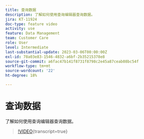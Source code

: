 ```yaml
---
title: 查询数据
description: 了解如何使用查询编辑器查询数据。
jira: KT-11924
doc-type: feature video
activity: use
feature: Data Management
team: Customer Care
role: User
level: Intermediate
last-substantial-update: 2023-03-06T00:00:00Z
exl-id: 78a03e83-1546-4832-a6bf-2b35215378e8
source-git-commit: a6fac47b141f8731f8798c2e45a87ceab08bc54f
workflow-type: tm+mt
source-wordcount: '22'
ht-degree: 18%

---
```


# 查询数据

了解如何使用查询编辑器查询数据。

>[!VIDEO](https://video.tv.adobe.com/v/3415814?quality=12&learn=on){transcript=true}

